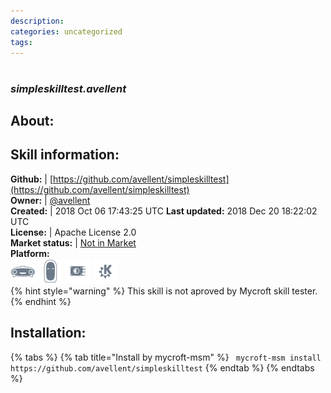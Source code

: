 ```yaml
--- 
description: 
categories: uncategorized   
tags:   
---
```


#   
### _simpleskilltest.avellent_  
## About:  


## Skill information:  
**Github:** | [https://github.com/avellent/simpleskilltest](https://github.com/avellent/simpleskilltest)  
**Owner:** | [@avellent](https://github.com/avellent)  
**Created:** | 2018 Oct 06 17:43:25 UTC  **Last updated:** 2018 Dec 20 18:22:02 UTC  
**License:** | Apache License 2.0  
**Market status:** | [Not in Market](https://market.mycroft.ai/skill/)  
**Platform:**  
 ![](../.gitbook/assets/mark-1-icon.png)  ![](../.gitbook/assets/mark-2-icon.png)  ![](../.gitbook/assets/picroft-icon.png)  ![](../.gitbook/assets/kde.png)   
{% hint style="warning" %}
This skill is not aproved by Mycroft skill tester.
{% endhint %}
    
## Installation:  
{% tabs %}
{% tab title="Install by mycroft-msm" %}
``` mycroft-msm install https://github.com/avellent/simpleskilltest```
{% endtab %}
  {% endtabs %}
  